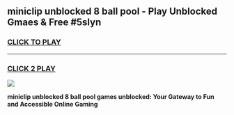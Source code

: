 
## miniclip unblocked 8 ball pool - Play Unblocked Gmaes & Free #5slyn
<h3>
<a href="https://news.freeplayer.one?title=miniclip_unblocked_8_ball_pool&ref=26F">CLICK TO PLAY</a></h3>
<hr>

<h3>
<a href="https://news.freeplayer.one?title=miniclip_unblocked_8_ball_pool&ref=26F">CLICK 2 PLAY</a>
  
</h3>

<a href="https://news.freeplayer.one?title=miniclip_unblocked_8_ball_pool&ref=26F/"><img src="https://clearcache.store/games.png"></a>


**miniclip unblocked 8 ball pool games unblocked: Your Gateway to Fun and Accessible Online Gaming**
